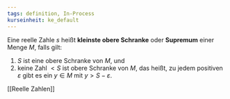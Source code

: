 ```yaml
---
tags: definition, In-Process
kurseinheit: ke_default
---
```


Eine reelle Zahle $s$ heißt **kleinste obere Schranke** oder **Supremum** einer Menge $M$, falls gilt:
1. $S$ ist eine obere Schranke von $M$, und
2. keine Zahl $< S$ ist obere Schranke von $M$, das heißt, zu jedem positiven $\varepsilon$ gibt es ein $y \in M$ mit $y > S - \varepsilon$.

[[Reelle Zahlen]]